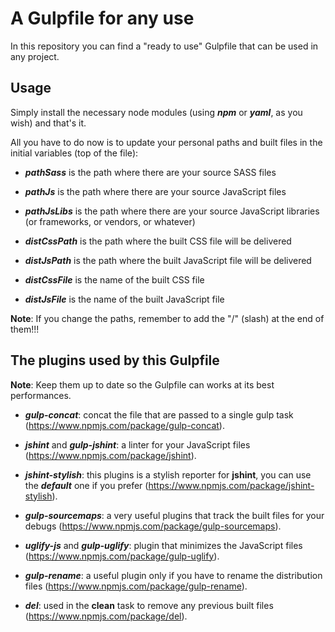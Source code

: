 # A Gulpfile for any use

In this repository you can find a "ready to use" Gulpfile that can be used in any project.

## Usage

Simply install the necessary node modules (using ***npm*** or ***yaml***, as you wish) and that's it.

All you have to do now is to update your personal paths and built files in the initial variables (top of the file):

- ***pathSass*** is the path where there are your source SASS files

- ***pathJs*** is the path where there are your source JavaScript files

- ***pathJsLibs*** is the path where there are your source JavaScript libraries (or frameworks, or vendors, or whatever)

- ***distCssPath*** is the path where the built CSS file will be delivered

- ***distJsPath*** is the path where the built JavaScript file will be delivered

- ***distCssFile*** is the name of the built CSS file

- ***distJsFile*** is the name of the built JavaScript file

**Note**: If you change the paths, remember to add the "/" (slash) at the end of them!!!

## The plugins used by this Gulpfile

**Note**: Keep them up to date so the Gulpfile can works at its best performances.

- ***gulp-concat***: concat the file that are passed to a single gulp task (https://www.npmjs.com/package/gulp-concat).

- ***jshint*** and ***gulp-jshint***: a linter for your JavaScript files (https://www.npmjs.com/package/jshint).

- ***jshint-stylish***: this plugins is a stylish reporter for **jshint**, you can use the ***default*** one if you prefer  (https://www.npmjs.com/package/jshint-stylish).

- ***gulp-sourcemaps***: a very useful plugins that track the built files for your debugs (https://www.npmjs.com/package/gulp-sourcemaps).

- ***uglify-js*** and ***gulp-uglify***: plugin that minimizes the JavaScript files (https://www.npmjs.com/package/gulp-uglify).

- ***gulp-rename***: a useful plugin only if you have to rename the distribution files (https://www.npmjs.com/package/gulp-rename).

- ***del***: used in the **clean** task to remove any previous built files (https://www.npmjs.com/package/del).

